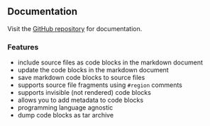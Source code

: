 ## Documentation

Visit the [GitHub repository](https://github.com/szkiba/mdcode) for documentation.

### Features

- include source files as code blocks in the markdown document
- update the code blocks in the markdown document
- save markdown code blocks to source files
- supports source file fragments using `#region` comments
- supports invisible (not rendered) code blocks
- allows you to add metadata to code blocks
- programming language agnostic
- dump code blocks as tar archive
